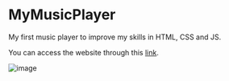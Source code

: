 # MyMusicPlayer
 My first music player to improve my skills in HTML, CSS and JS.
 
You can access the website through this [link](https://david-chatelard.github.io/MyMusicPlayer).

![image](https://user-images.githubusercontent.com/42392257/149815669-030da6f6-c4cb-4617-8714-842b0485e256.png)

